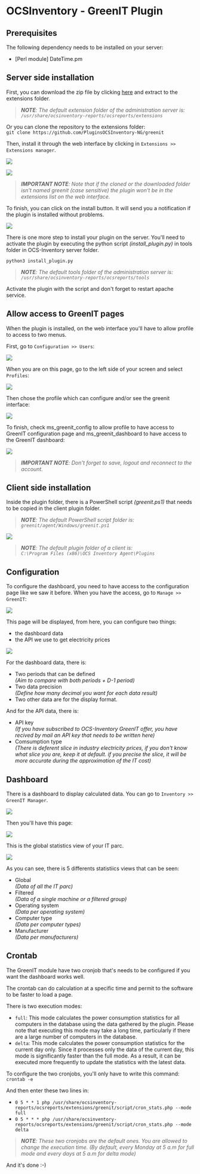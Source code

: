 # OCSInventory - GreenIT Plugin

## Prerequisites
The following dependency needs to be installed on your server:
- [Perl module] DateTime.pm

## Server side installation
First, you can download the zip file by clicking [here](https://github.com/PluginsOCSInventory-NG/greenit/releases) and extract to the extensions folder.

> ***NOTE**: The default extension folder of the administration server is: <br> `/usr/share/ocsinventory-reports/ocsreports/extensions`*

Or you can clone the repository to the extensions folder: <br> `git clone https://github.com/PluginsOCSInventory-NG/greenit`

Then, install it through the web interface by clicking in `Extensions >> Extensions manager`.

![](../../img/server/greenit/install_plugin_1.png)

![](../../img/server/greenit/install_plugin_2.png)

> ***IMPORTANT NOTE**: Note that if the cloned or the downloaded folder isn't named greenit (case sensitive) the plugin won't be in the extensions list on the web interface.*

To finish, you can click on the install button. It will send you a notification if the plugin is installed without problems.

![](../../img/server/greenit/install_plugin_3.png)

There is one more step to install your plugin on the server. You'll need to activate the plugin by executing the python script *(install_plugin.py)* in tools folder in OCS-Inventory server folder.

`python3 install_plugin.py`

> ***NOTE**: The default tools folder of the administration server is: <br> `/usr/share/ocsinventory-reports/ocsreports/tools`*

Activate the plugin with the script and don't forget to restart apache service.

## Allow access to GreenIT pages
When the plugin is installed, on the web interface you'll have to allow profile to access to two menus.

First, go to `Configuration >> Users`:

![](../../img/server/greenit/allow_access_1.png)

When you are on this page, go to the left side of your screen and select `Profiles`:

![](../../img/server/greenit/allow_access_2.png)

Then chose the profile which can configure and/or see the greenit interface:

![](../../img/server/greenit/allow_access_3.png)

To finish, check ms_greenit_config to allow profile to have access to GreenIT configuration page and ms_greenit_dashboard to have access to the GreenIT dashboard:

![](../../img/server/greenit/allow_access_4.png)

> ***IMPORTANT NOTE**: Don't forget to save, logout and reconnect to the account.*


## Client side installation
Inside the plugin folder, there is a PowerShell script *(greenit.ps1)* that needs to be copied in the client plugin folder.

> ***NOTE**: The default PowerShell script folder is: <br> `greenit/agent/Windows/greenit.ps1`*

![](../../img/agent/greenit/install_plugin_1.png)

> ***NOTE**: The default plugin folder of a client is: <br> `C:\Program Files (x86)\OCS Inventory Agent\Plugins`*

## Configuration
To configure the dashboard, you need to have access to the configuration page like we saw it before. When you have the access, go to `Manage >> GreenIT`:

![](../../img/server/greenit/configuration_1.png)

This page will be displayed, from here, you can configure two things:
- the dashboard data
- the API we use to get electricity prices

![](../../img/server/greenit/configuration_2.png)

For the dashboard data, there is:
- Two periods that can be defined <br> *(Aim to compare with both periods + D-1 period)*
- Two data precision <br> *(Define how many decimal you want for each data result)*
- Two other data are for the display format.

And for the API data, there is:
- API key <br> *(If you have subscribed to OCS-Inventory GreenIT offer, you have recived by mail an API key that needs to be written here)*
- Comsumption type <br> *(There is deferent slice in industry electricity prices, if you don't know what slice you are, keep it at default. if you precise the slice, it will be more accurate during the approximation of the IT cost)*

## Dashboard
There is a dashboard to display calculated data. You can go to `Inventory >> GreenIT Manager`.

![](../../img/server/greenit/dashboard_1.png)

Then you'll have this page:

![](../../img/server/greenit/dashboard_2.png)

This is the global statistics view of your IT parc.

![](../../img/server/greenit/dashboard_3.png)

As you can see, there is 5 differents statistiics views that can be seen:
- Global <br> *(Data of all the IT parc)*
- Filtered <br> *(Data of a single machine or a filtered group)*
- Operating system <br> *(Data per operating system)*
- Computer type <br> *(Data per computer types)*
- Manufacturer <br> *(Data per manufacturers)*

## Crontab
The GreenIT module have two cronjob that's needs to be configured if you want the dashboard works well.

The crontab can do calculation at a specific time and permit to the software to be faster to load a page.

There is two execution modes:
- `full`: This mode calculates the power consumption statistics for all computers in the database using the data gathered by the plugin. Please note that executing this mode may take a long time, particularly if there are a large number of computers in the database.
- `delta`: This mode calculates the power consumption statistics for the current day only. Since it processes only the data of the current day, this mode is significantly faster than the full mode. As a result, it can be executed more frequently to update the statistics with the latest data.

To configure the two cronjobs, you'll only have to write this command: <br> `crontab -e`

And then enter these two lines in:
- `0 5 * * 1 php /usr/share/ocsinventory-reports/ocsreports/extensions/greenit/script/cron_stats.php --mode full`
- `0 5 * * * php /usr/share/ocsinventory-reports/ocsreports/extensions/greenit/script/cron_stats.php --mode delta`

> ***NOTE**: These two cronjobs are the default ones. You are allowed to change the execution time. (By default, every Monday at 5 a.m for full mode and every days at 5 a.m for delta mode)*

And it's done :-)